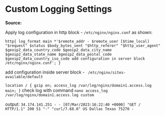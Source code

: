 
# Custom Logging Settings

**Source:** [](https://www.digitalocean.com/community/tutorials/nginx-access-logs-error-logs)

Apply log configuration in http block - `/etc/nginx/nginx.conf` as shown:

`http{
log_format main *'$remote_addr - $remote_user [$time_local] "$request" $status $body_bytes_sent "$http_referer"
"$http_user_agent" $geoip2_data_country_code $geoip2_data_city_name $geoip2_data_state_name $geoip2_data_postal_code
 $geoip2_data_country_iso_code add configuration in server block /etc/nginx/nginx.conf';
}`

add configuration inside server block - ` /etc/nginx/sites-available/default`

 `location / {
                 gzip on;
                 access_log /var/log/nginx/domain1.access.log main;
 }`
 check log with command `nano access_log /var/log/nginx/domain1.access.log custom`

 output: `34.174.141.251 - - [07/Mar/2023:16:22:40 +0000] "GET / HTTP/1.1" 200 51 "-" "curl/7.68.0" US Dallas Texas 75270 -`
